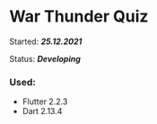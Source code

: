 # War Thunder Quiz

Started: ***25.12.2021***

Status: ***Developing***

### Used:
* Flutter 2.2.3
* Dart 2.13.4
